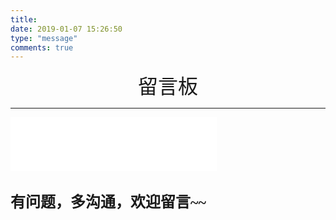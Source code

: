 ```yaml
---
title: 
date: 2019-01-07 15:26:50
type: "message"
comments: true
---
```


<center><font face="华文行楷" size=6>留言板</font></center>

---

<iframe frameborder="no" border="0" marginwidth="0" marginheight="0" width=330 height=86 src="//music.163.com/outchain/player?type=2&id=656407&auto=1&height=66"></iframe>

<font face="华文行楷" size=5>**有问题，多沟通，欢迎留言~~**</font>
---